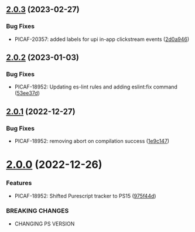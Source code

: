 ## [2.0.3](https://ssh.bitbucket.juspay.net/picaf/purescript-tracker/compare/v2.0.2...v2.0.3) (2023-02-27)


### Bug Fixes

* PICAF-20357: added labels for upi in-app clickstream events ([2d0a946](https://ssh.bitbucket.juspay.net/picaf/purescript-tracker/commit/2d0a946e0ea9f67587be3f1b36d36d8d30d8e54b))

## [2.0.2](https://bitbucket.org/juspay/purescript-tracker/compare/v2.0.1...v2.0.2) (2023-01-03)


### Bug Fixes

* PICAF-18952: Updating es-lint rules and adding eslint:fix command ([53ee37d](https://bitbucket.org/juspay/purescript-tracker/commits/53ee37dee311a1aa251168b81dc633662fc06253))

## [2.0.1](https://bitbucket.org/juspay/purescript-tracker/compare/v2.0.0...v2.0.1) (2022-12-27)


### Bug Fixes

* PICAF-18952: removing abort on compilation success ([1e9c147](https://bitbucket.org/juspay/purescript-tracker/commits/1e9c147309e0ea8a8db4bb66ae41e7662162d8e2))

# [2.0.0](https://bitbucket.org/juspay/purescript-tracker/compare/v1.18.0...v2.0.0) (2022-12-26)


### Features

* PICAF-18952: Shifted Purescript tracker to PS15 ([975f44d](https://bitbucket.org/juspay/purescript-tracker/commits/975f44de1a3f4ec8c076c15ea561aa3bb4cc240b))


### BREAKING CHANGES

* CHANGING PS VERSION

